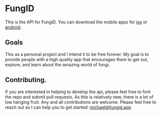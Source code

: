 # FungID
This is the API for FungID.  You can download the mobile apps for [ios](https://apps.apple.com/us/app/fungid-mushroom-fungus-ids/1644525684) or [android](https://play.google.com/store/apps/details?id=app.fungid.fungid_app). 

## Goals
This as a personal project and I intend it to be free forever.  My goal is to provide people with a high quality app that encourages them to get out, explore, and learn about the amazing world of fungi.

## Contributing.
If you are interested in helping to develop the api, please feel free to fork the repo and submit pull requests.  As this is relatively new, there is a lot of low hanging fruit.  Any and all contributions are welcome.  Please feel free to reach out so I can help you to get started: michael@fungid.app